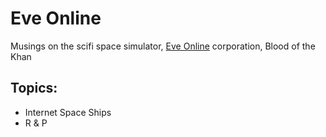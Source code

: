 # Eve Online

Musings on the scifi space simulator, [Eve Online](http://secure.eveonline.com/signup/?invc=24a204b6-6255-4e24-90d1-e693edf3f846&action=buddy) corporation, Blood of the Khan

## Topics:

- Internet Space Ships
- R & P
